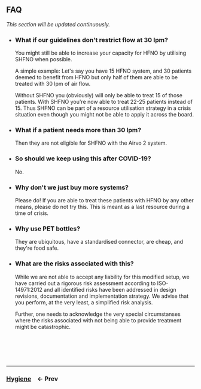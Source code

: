 ## FAQ

_This section will be updated continuously._

- ### What if our guidelines don't restrict flow at 30 lpm?

  You might still be able to increase your capacity for HFNO by utilising SHFNO when possible.

  A simple example: Let's say you have 15 HFNO system, and 30 patients deemed to benefit from HFNO but only half of them are able to be treated with 30 lpm of air flow.

  Without SHFNO you (obviously) will only be able to treat 15 of those patients. With SHFNO you're now able to treat 22-25 patients instead of 15. Thus SHFNO can be part of a resource utilisation strategy in a crisis situation even though you might not be able to apply it across the board.

- ### What if a patient needs more than 30 lpm?

  Then they are not eligible for SHFNO with the Airvo 2 system.

- ### So should we keep using this after COVID-19?

  No.

- ### Why don't we just buy more systems?

  Please do! If you are able to treat these patients with HFNO by any other means, please do not try this. This is meant as a last resource during a time of crisis.

- ### Why use PET bottles?

  They are ubiquitous, have a standardised connector, are cheap, and they're food safe.

- ### What are the risks associated with this?

  While we are not able to accept any liability for this modified setup, we have carried out a rigorous risk assessment according to ISO-14971:2012 and all identified risks have been addressed in design revisions, documentation and implementation strategy. We advise that you perform, at the very least, a simplified risk analysis.

  Further, one needs to acknowledge the very special circumstanses where the risks associated with not being able to provide treatment might be catastrophic.

<br /><br /><br /><br />

---

### [**Hygiene**](06%20Hygiene.md)&emsp;← Prev
